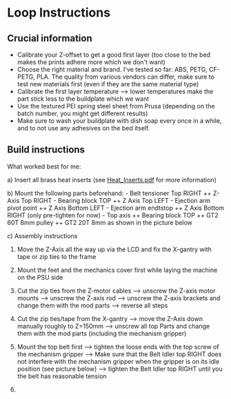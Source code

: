 # Loop Instructions
 
## Crucial information

- Calibrate your Z-offset to get a good first layer (too close to the bed makes the prints adhere more which we don't want)
- Choose the right material and brand.  I've tested so far: ABS, PETG, CF-PETG, PLA. The quality from various vendors can differ, make sure to test new materials first (even if they are the same material type)
- Calibrate the first layer temperature --> lower temperatures make the part stick less to the buildplate which we want
- Use the textured PEI spring steel sheet from Prusa (depending on the batch number, you might get different results)
- Make sure to wash your buildplate with dish soap every once in a while, and to not use any adhesives on the bed itself. 

## Build instructions

What worked best for me:

a) Insert all brass heat inserts (see [Heat_Inserts.pdf](https://github.com/Pierro55/Loop/blob/main/Instructions/Heat%20Insert%20Locations.pdf) for more information)

b) Mount the following parts beforehand:
	- Belt tensioner Top RIGHT ++ Z-Axis Top RIGHT
	- Bearing block TOP ++ Z Axis Top LEFT
	- Ejection arm pivot point ++ Z Axis Bottom LEFT
	- Ejection arm endtstop ++ Z Axis Bottom RIGHT (only pre-tighten for now)
	- Top axis ++ Bearing block TOP ++ GT2 60T 8mm pulley ++ GT2 20T 8mm as shown in the picture below

c) Assembly instructions

1) Move the Z-Axis all the way up via the LCD and fix the X-gantry with tape or zip ties to the frame

2) Mount the feet and the mechanics cover first while laying the machine on the PSU side

3) Cut the zip ties from the Z-motor cables --> unscrew the Z-axis motor mounts --> unscrew the Z-axis rod --> unscrew the Z-axis brackets and change them with 		the mod parts --> reverse all steps

4) Cut the zip ties/tape from the X-gantry --> move the Z-Axis down manually roughly to Z=150mm --> unscrew all top Parts and change them with the mod parts 		(including the mechanism gripper)
	
5) Mount the top belt first --> tighten the loose ends with the top screw of the mechanism gripper --> Make sure that the Belt Idler top RIGHT does not 		interfere with the mechanism gripper when the gripper is on its idle position (see picture below) --> tighten the Belt Idler top RIGHT until you the belt has 	reasonable tension
	
6)
